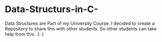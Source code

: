 # Data-Structurs-in-C-
Data Structures are Part of my University Course. I decided to create a Repository to share this with other students. So other students can take help from this. :) :)
